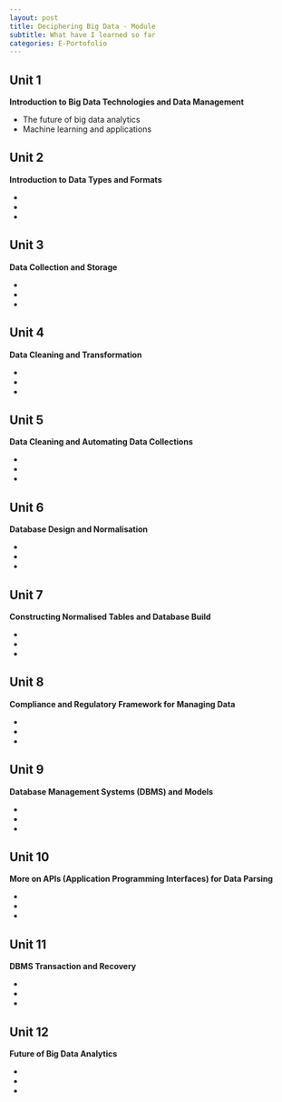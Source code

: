 ```yaml
---
layout: post
title: Deciphering Big Data - Module
subtitle: What have I learned so far
categories: E-Portofolio
---
```


## Unit 1
<p><strong> Introduction to Big Data Technologies and Data Management </strong><br></p>
<ul> 
<li> The future of big data analytics </li>
<li> Machine learning and applications </li> 
</ul>

## Unit 2
<p><strong> Introduction to Data Types and Formats </strong><br></p>
<ul> 
<li>   </li>
<li>   </li>
<li>   </li>
</ul>

## Unit 3
<p><strong> Data Collection and Storage </strong><br></p>
<ul> 
<li>   </li>
<li>   </li>
<li>   </li>
</ul>

## Unit 4
<p><strong> Data Cleaning and Transformation </strong><br></p>
<ul> 
<li>   </li>
<li>   </li>
<li>   </li>
</ul>

## Unit 5
<p><strong> Data Cleaning and Automating Data Collections </strong><br></p>
<ul> 
<li>   </li>
<li>   </li>
<li>   </li>
</ul>

## Unit 6
<p><strong> Database Design and Normalisation </strong><br></p>
<ul> 
<li>   </li>
<li>   </li>
<li>   </li>
</ul>

## Unit 7
<p><strong> Constructing Normalised Tables and Database Build </strong><br></p>
<ul> 
<li>   </li>
<li>   </li>
<li>   </li>
</ul>

## Unit 8
<p><strong> Compliance and Regulatory Framework for Managing Data </strong><br></p>
<ul> 
<li>   </li>
<li>   </li>
<li>   </li>
</ul>

## Unit 9
<p><strong> Database Management Systems (DBMS) and Models </strong><br></p>
<ul> 
<li>   </li>
<li>   </li>
<li>   </li>
</ul>

## Unit 10
<p><strong> More on APIs (Application Programming Interfaces) for Data Parsing </strong><br></p>
<ul> 
<li>   </li>
<li>   </li>
<li>   </li>
</ul>

## Unit 11
<p><strong> DBMS Transaction and Recovery </strong><br></p>
<ul> 
<li>   </li>
<li>   </li>
<li>   </li>
</ul>

## Unit 12
<p><strong> Future of Big Data Analytics </strong><br></p>
<ul> 
<li>   </li>
<li>   </li>
<li>   </li>
</ul>


